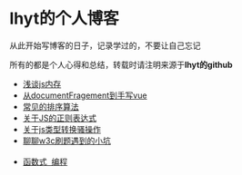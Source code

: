 <h1>lhyt的个人博客</h1>
<p>从此开始写博客的日子，记录学过的，不要让自己忘记</p>
<p>所有的都是个人心得和总结，转载时请注明来源于<b>lhyt的github</b></p>
<ul>
<li><a href="https://github.com/lhyt/issue/issues/1">浅谈js内存</a></li>
<li><a href="https://github.com/lhyt/issue/issues/2">从documentFragement到手写vue</a></li>
<li><a href="https://github.com/lhyt/issue/issues/3">常见的排序算法</a></li>
<li><a href="https://github.com/lhyt/issue/issues/4">关于JS的正则表达式</a></li>
<li><a href="https://github.com/lhyt/issue/issues/5">关于js类型转换骚操作</a></li>
<li><a href="https://github.com/lhyt/issue/issues/6">聊聊w3c刷题遇到的小坑</a></li>  
  <li><a href="https://github.com/lhyt/issue/issues/7">函数式  编程</a></li>
</ul>
